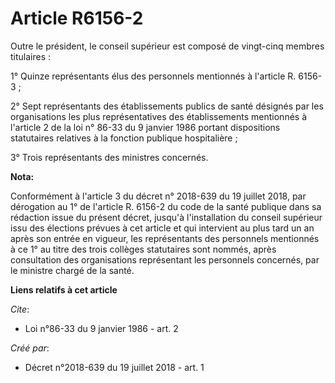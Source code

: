 # Article R6156-2

Outre le président, le conseil supérieur est composé de vingt-cinq membres titulaires :

1° Quinze représentants élus des personnels mentionnés à l'article R. 6156-3 ;

2° Sept représentants des établissements publics de santé désignés par les organisations les plus représentatives des
établissements mentionnés à l'article 2 de la loi n° 86-33 du 9 janvier 1986 portant dispositions statutaires relatives à la
fonction publique hospitalière ;

3° Trois représentants des ministres concernés.

**Nota:**

Conformément à l'article 3 du décret n° 2018-639 du 19 juillet 2018, par dérogation au 1° de l'article R. 6156-2 du code de
la santé publique dans sa rédaction issue du présent décret, jusqu'à l'installation du conseil supérieur issu des élections
prévues à cet article et qui intervient au plus tard un an après son entrée en vigueur, les représentants des personnels
mentionnés à ce 1° au titre des trois collèges statutaires sont nommés, après consultation des organisations représentant les
personnels concernés, par le ministre chargé de la santé.

**Liens relatifs à cet article**

_Cite_:

  - Loi n°86-33 du 9 janvier 1986 - art. 2

_Créé par_:

  - Décret n°2018-639 du 19 juillet 2018 - art. 1
